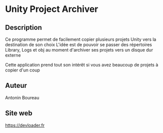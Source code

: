 # Unity Project Archiver

## Description
Ce programme permet de facilement copier plusieurs projets Unity vers la destination de son choix
L'idée est de pouvoir se passer des répertoires Library, Logs et obj au moment d'archiver ses projets vers un disque dur externe

Cette application prend tout son intérêt si vous avez beaucoup de projets à copier d'un coup

## Auteur
Antonin Boureau
## Site web
https://devloader.fr
